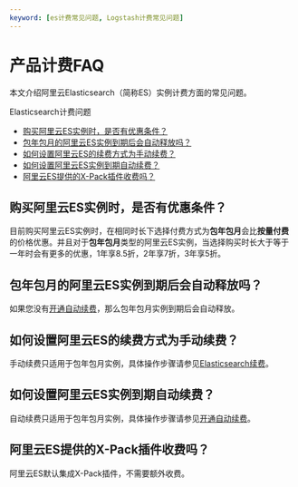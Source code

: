 ```yaml
---
keyword: [es计费常见问题, Logstash计费常见问题]
---
```


# 产品计费FAQ

本文介绍阿里云Elasticsearch（简称ES）实例计费方面的常见问题。

Elasticsearch计费问题

-   [购买阿里云ES实例时，是否有优惠条件？](#section_lr4_swi_lry)
-   [包年包月的阿里云ES实例到期后会自动释放吗？](#section_5xk_spq_ywc)
-   [如何设置阿里云ES的续费方式为手动续费？](#section_bod_u20_juv)
-   [如何设置阿里云ES实例到期自动续费？](#section_hg8_cx9_txt)
-   [阿里云ES提供的X-Pack插件收费吗？](#section_7fm_654_8kd)

## 购买阿里云ES实例时，是否有优惠条件？

目前购买阿里云ES实例时，在相同时长下选择付费方式为**包年包月**会比**按量付费**的价格优惠。并且对于**包年包月**类型的阿里云ES实例，当选择购买时长大于等于一年时会有更多的优惠，1年享8.5折，2年享7折，3年享5折。

## 包年包月的阿里云ES实例到期后会自动释放吗？

如果您没有[开通自动续费](/intl.zh-CN/产品计费/续费/Elasticsearch续费.mdsection_3d0_hpw_ut8)，那么包年包月实例到期后会自动释放。

## 如何设置阿里云ES的续费方式为手动续费？

手动续费只适用于包年包月实例，具体操作步骤请参见[Elasticsearch续费](/intl.zh-CN/产品计费/续费/Elasticsearch续费.md)。

## 如何设置阿里云ES实例到期自动续费？

自动续费只适用于包年包月实例，具体操作步骤请参见[开通自动续费](/intl.zh-CN/产品计费/续费/Elasticsearch续费.mdsection_3d0_hpw_ut8)。

## 阿里云ES提供的X-Pack插件收费吗？

阿里云ES默认集成X-Pack插件，不需要额外收费。

